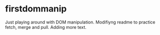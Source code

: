 # firstdommanip

Just playing around with DOM manipulation. Modifiyng readme to practice fetch, merge and pull. Adding more text.
